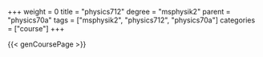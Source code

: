 +++
weight = 0
title = "physics712"
degree = "msphysik2"
parent = "physics70a"
tags = ["msphysik2", "physics712", "physics70a"]
categories = ["course"]
+++

{{< genCoursePage >}}
